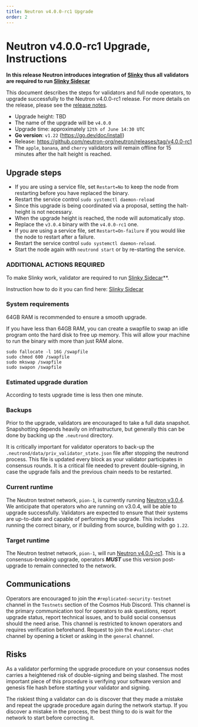 ```yaml
---
title: Neutron v4.0.0-rc1 Upgrade
order: 2
---
```

<!-- markdown-link-check-disable -->

# Neutron v4.0.0-rc1 Upgrade, Instructions

**In this release Neutron introduces integration of [Slinky](https://docs.skip.money/slinky/overview) thus all validators are required to run [Slinky Sidecar](https://docs.skip.money/slinky/integrations/neutron/)**

This document describes the steps for validators and full node operators, to upgrade successfully to the Neutron v4.0.0-rc1 release. For more details on the release, please see the [release notes](https://github.com/neutron-org/neutron/releases/tag/v4.0.0-rc1).

* Upgrade height: TBD
* The name of the upgrade will be `v4.0.0`
* Upgrade time: approximately `12th of June 14:30 UTC`
* **Go version**: `v1.22` (https://go.dev/doc/install)
* Release: https://github.com/neutron-org/neutron/releases/tag/v4.0.0-rc1
* The `apple`, `banana`, and `cherry` validators will remain offline for 15 minutes after the halt height is reached.

## Upgrade steps

* If you are using a service file, set `Restart=No` to keep the node from restarting before you have replaced the binary.
* Restart the service control `sudo systemctl daemon-reload`
* Since this upgrade is being coordinated via a proposal, setting the halt-height is not necessary.
* When the upgrade height is reached, the node will automatically stop.
* Replace the `v3.0.4` binary with the `v4.0.0-rc1` one.
* If you are using a service file, set `Restart=On-failure` if you would like the node to restart after a failure.
* Restart the service control `sudo systemctl daemon-reload`.
* Start the node again with `neutrond start` or by re-starting the service.

### ADDITIONAL ACTIONS REQUIRED

To make Slinky work, validator are required to run [Slinky Sidecar](https://docs.skip.money/slinky/integrations/neutron/)**.

Instruction how to do it you can find here:
[Slinky Sidecar](https://docs.skip.money/slinky/integrations/neutron/)

### System requirements

64GB RAM is recommended to ensure a smooth upgrade.

If you have less than 64GB RAM, you can create a swapfile to swap an idle program onto the hard disk to free up memory. This will allow your machine to run the binary with more than just RAM alone.

```shell
sudo fallocate -l 16G /swapfile
sudo chmod 600 /swapfile
sudo mkswap /swapfile
sudo swapon /swapfile
```

### Estimated upgrade duration

According to tests upgrade time is less then one minute.

### Backups

Prior to the upgrade, validators are encouraged to take a full data snapshot. Snapshotting depends heavily on infrastructure, but generally this can be done by backing up the `.neutrond` directory.

It is critically important for validator operators to back-up the `.neutrond/data/priv_validator_state.json` file after stopping the neutrond process. This file is updated every block as your validator participates in consensus rounds. It is a critical file needed to prevent double-signing, in case the upgrade fails and the previous chain needs to be restarted.

### Current runtime

The Neutron testnet network, `pion-1`, is currently running [Neutron v3.0.4](https://github.com/neutron-org/neutron/releases/tag/v3.0.4). We anticipate that operators who are running on v3.0.4, will be able to upgrade successfully. Validators are expected to ensure that their systems are up-to-date and capable of performing the upgrade. This includes running the correct binary, or if building from source, building with go `1.22`.

### Target runtime

The Neutron testnet network, `pion-1`, will run [Neutron v4.0.0-rc1](https://github.com/neutron-org/neutron/releases/tag/v4.0.0-rc1). This is a consensus-breaking upgrade, operators _**MUST**_ use this version post-upgrade to remain connected to the network.

## Communications

Operators are encouraged to join the `#replicated-security-testnet` channel in the `Testnets` section of the Cosmos Hub Discord. This channel is the primary communication tool for operators to ask questions, report upgrade status, report technical issues, and to build social consensus should the need arise. This channel is restricted to known operators and requires verification beforehand. Request to join the `#validator-chat` channel by opening a ticket or asking in the `general` channel.

## Risks

As a validator performing the upgrade procedure on your consensus nodes carries a heightened risk of double-signing and being slashed. The most important piece of this procedure is verifying your software version and genesis file hash before starting your validator and signing.

The riskiest thing a validator can do is discover that they made a mistake and repeat the upgrade procedure again during the network startup. If you discover a mistake in the process, the best thing to do is wait for the network to start before correcting it.

<!-- markdown-link-check-enable -->
